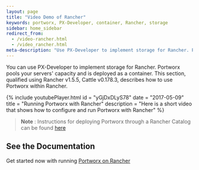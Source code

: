 ```yaml
---
layout: page
title: "Video Demo of Rancher"
keywords: portworx, PX-Developer, container, Rancher, storage
sidebar: home_sidebar
redirect_from:
  - /video-rancher.html
  - /video_rancher.html
meta-description: "Use PX-Developer to implement storage for Rancher. Portworx pools your servers’ capacity and is deployed as a container. Try today!"
---
```


You can use PX-Developer to implement storage for Rancher. Portworx pools your servers' capacity and is deployed as a container.
This section, qualified using Rancher v1.5.5, Cattle v0.178.3, describes how to use Portworx within Rancher.

{%
    include youtubePlayer.html
    id = "yGjDxDLyS78"
    date = "2017-05-09"
    title = "Running Portworx with Rancher"
    description = "Here is a short video that shows how to configure and run Portworx with Rancher"
%}

>**Note** : Instructions for deploying Portworx through a Rancher Catalog can be found [here](https://github.com/portworx/rancher)

## See the Documentation
Get started now with running [Portworx on Rancher](/scheduler/rancher/install.html)
